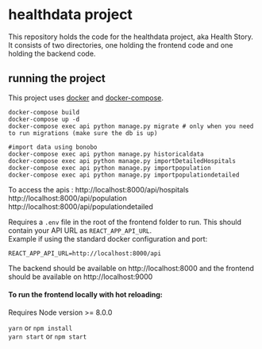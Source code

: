 # healthdata project
This repository holds the code for the healthdata project, aka Health Story. It consists of two directories, one holding the frontend code and one holding the backend code.

## running the project
This project uses [docker](https://docs.docker.com/install/) and  [docker-compose](https://docs.docker.com/compose/install/).

```
docker-compose build
docker-compose up -d
docker-compose exec api python manage.py migrate # only when you need to run migrations (make sure the db is up)

#import data using bonobo
docker-compose exec api python manage.py historicaldata
docker-compose exec api python manage.py importDetailedHospitals
docker-compose exec api python manage.py importpopulation
docker-compose exec api python manage.py importpopulationdetailed
```

To access the apis :
http://localhost:8000/api/hospitals
http://localhost:8000/api/population
http://localhost:8000/api/populationdetailed

Requires a `.env` file in the root of the frontend folder to run. This should contain your API URL as `REACT_APP_API_URL`.  
Example if using the standard docker configuration and port:
```
REACT_APP_API_URL=http://localhost:8000/api
```

The backend should be available on http://localhost:8000 and the frontend should be available on http://localhost:9000

#### To run the frontend locally with hot reloading:

Requires Node version >= 8.0.0

`yarn` or `npm install`  
`yarn start` or `npm start`
